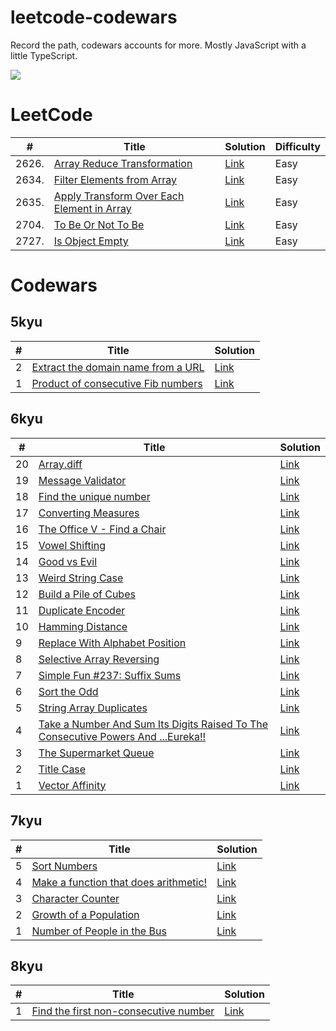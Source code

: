 # leetcode-codewars

Record the path, codewars accounts for more.
Mostly JavaScript with a little TypeScript.

![](https://www.codewars.com/users/Celine10/badges/large)

# LeetCode

| #     | Title | Solution | Difficulty |
| ----- | ----- | -------- | ---------- |
| 2626. | [Array Reduce Transformation](https://leetcode.com/problems/array-reduce-transformation/?envType=study-plan-v2&envId=30-days-of-javascript)                                           | [Link](./leetcode/2626.array-reduce-transformation.md)                | Easy       |
| 2634. | [Filter Elements from Array](https://leetcode.com/problems/filter-elements-from-array/submissions/1537775097/?envType=study-plan-v2&envId=30-days-of-javascript)                      | [Link](./leetcode/2634.filter-elements-from-array.md)                 | Easy       |
| 2635. | [Apply Transform Over Each Element in Array](https://leetcode.com/problems/apply-transform-over-each-element-in-array/description/?envType=study-plan-v2&envId=30-days-of-javascript) | [Link](./leetcode/2635.apply-transform-over-each-element-in-array.md) | Easy       |
| 2704. | [To Be Or Not To Be](https://leetcode.com/problems/to-be-or-not-to-be/description/?envType=study-plan-v2&envId=30-days-of-javascript) | [Link](./leetcode/2704.to-be-or-not-to-be.md) | Easy       |
| 2727. | [Is Object Empty](https://leetcode.com/problems/is-object-empty/?envType=study-plan-v2&envId=30-days-of-javascript) | [Link](./leetcode/2727.is-object-empty.md) | Easy       |

# Codewars

## 5kyu

| # | Title | Solution |
| - | ----- | -------- |
| 2 | [Extract the domain name from a URL](https://www.codewars.com/kata/514a024011ea4fb54200004b/javascript) | [Link](./codewars/5kyu/extract-the-domain-name-from-a-url.md) |
| 1 | [Product of consecutive Fib numbers](https://www.codewars.com/kata/5541f58a944b85ce6d00006a/javascript) | [Link](./codewars/5kyu/product-of-consecutive-fib-numbers.md) |

## 6kyu

| # | Title | Solution |
| - | ----- | -------- |
| 20 | [Array.diff](https://www.codewars.com/kata/523f5d21c841566fde000009/javascript)                                                                        | [Link](./codewars/6kyu/array-diff.md)                                                                   |
| 19 | [Message Validator](https://www.codewars.com/kata/5fc7d2d2682ff3000e1a3fbc/javascript)                                                                 | [Link](./codewars/6kyu/message-validator.md)                                                            |
| 18 | [Find the unique number](https://www.codewars.com/kata/585d7d5adb20cf33cb000235/javascript)                                                            | [Link](./codewars/6kyu/find-the-unique-number.md)                                                       |
| 17 | [Converting Measures](https://www.codewars.com/kata/5acfab8d23c81836c90000eb/javascript)                                                               | [Link](./codewars/6kyu/converting-measures.md)                                                          |
| 16 | [The Office V - Find a Chair](https://www.codewars.com/kata/57f6051c3ff02f3b7300008b/javascript)                                                       | [Link](./codewars/6kyu/the-office-v-find-a-chair.md)                                                    |
| 15 | [Vowel Shifting](https://www.codewars.com/kata/577e277c9fb2a5511c00001d/javascript)                                                                    | [Link](./codewars/6kyu/vowel-shifting.md)                                                               |
| 14 | [Good vs Evil](https://www.codewars.com/kata/52761ee4cffbc69732000738/javascript)                                                                      | [Link](./codewars/6kyu/good-vs-evil.md)                                                                 |
| 13 | [Weird String Case](https://www.codewars.com/kata/52b757663a95b11b3d00062d/javascript)                                                                 | [Link](./codewars/6kyu/weird-string-case.md)                                                            |
| 12 | [Build a Pile of Cubes](https://www.codewars.com/kata/5592e3bd57b64d00f3000047/javascript)                                                             | [Link](./codewars/6kyu/build-a-pile-of-cubes.md)                                                        |
| 11 | [Duplicate Encoder](https://www.codewars.com/kata/54b42f9314d9229fd6000d9c/javascript)                                                                 | [Link](./codewars/6kyu/duplicate-encoder.md)                                                            |
| 10 | [Hamming Distance](https://www.codewars.com/kata/5410c0e6a0e736cf5b000e69/javascript)                                                                  | [Link](./codewars/6kyu/hamming-distance.md)                                                             |
| 9  | [Replace With Alphabet Position](https://www.codewars.com/kata/546f922b54af40e1e90001da/javascript)                                                    | [Link](./codewars/6kyu/replace-with-alphabet-position.md)                                               |
| 8  | [Selective Array Reversing](https://www.codewars.com/kata/58f6000bc0ec6451960000fd/javascript)                                                         | [Link](./codewars/6kyu/selective-array-reversing.md)                                                    |
| 7  | [Simple Fun #237: Suffix Sums](https://www.codewars.com/kata/590938089ff3d186cb00004c/javascript)                                                      | [Link](./codewars/6kyu/simple-fun-237-suffix-sums.md)                                                   |
| 6  | [Sort the Odd](https://www.codewars.com/kata/578aa45ee9fd15ff4600090d/javascript)                                                                      | [Link](./codewars/6kyu/sort-the-odd.md)                                                                 |
| 5  | [String Array Duplicates](https://www.codewars.com/kata/59f08f89a5e129c543000069/javascript)                                                           | [Link](./codewars/6kyu/string-array-duplicates.md)                                                      |
| 4  | [Take a Number And Sum Its Digits Raised To The Consecutive Powers And ...Eureka!!](https://www.codewars.com/kata/5626b561280a42ecc50000d1/javascript) | [Link](./codewars/6kyu/take-a-number-and-sum-its-digits-raised-to-the-consecutive-powers-and-eureka.md) |
| 3  | [The Supermarket Queue](https://www.codewars.com/kata/57b06f90e298a7b53d000a86/javascript)                                                             | [Link](./codewars/6kyu/the-supermarket-queue.md)                                                        |
| 2  | [Title Case](https://www.codewars.com/kata/5202ef17a402dd033c000009/javascript)                                                                        | [Link](./codewars/6kyu/title-case.md)                                                                   |
| 1  | [Vector Affinity](https://www.codewars.com/kata/5498505a43e0fd83620010a9/javascript)                                                                   | [Link](./codewars/6kyu/vector-affinity.md)                                                              |

## 7kyu

| # | Title | Solution |
| - | ----- | -------- |
| 5 | [Sort Numbers](https://www.codewars.com/kata/5174a4c0f2769dd8b1000003/train/javascript)                    | [Link](./codewars/7kyu/sort-numbers.md)                         |
| 4 | [Make a function that does arithmetic!](https://www.codewars.com/kata/583f158ea20cfcbeb400000a/javascript) | [Link](./codewars/7kyu/make-a-function-that-does-arithmetic.md) |
| 3 | [Character Counter](https://www.codewars.com/kata/56786a687e9a88d1cf00005d/javascript)                     | [Link](./codewars/7kyu/character-counter.md)                    |
| 2 | [Growth of a Population](https://www.codewars.com/kata/563b662a59afc2b5120000c6/javascript)                | [Link](./codewars/7kyu/growth-of-a-population.md)               |
| 1 | [Number of People in the Bus](https://www.codewars.com/kata/5648b12ce68d9daa6b000099/javascript)           | [Link](./codewars/7kyu/number-of-people-in-the-bus.md)          |

## 8kyu

| # | Title | Solution |
| - | ----- | -------- |
| 1 | [Find the first non-consecutive number](https://www.codewars.com/kata/58f8a3a27a5c28d92e000144/javascript) | [Link](./codewars/8kyu/find-the-first-non-consecutive-number.md) |
